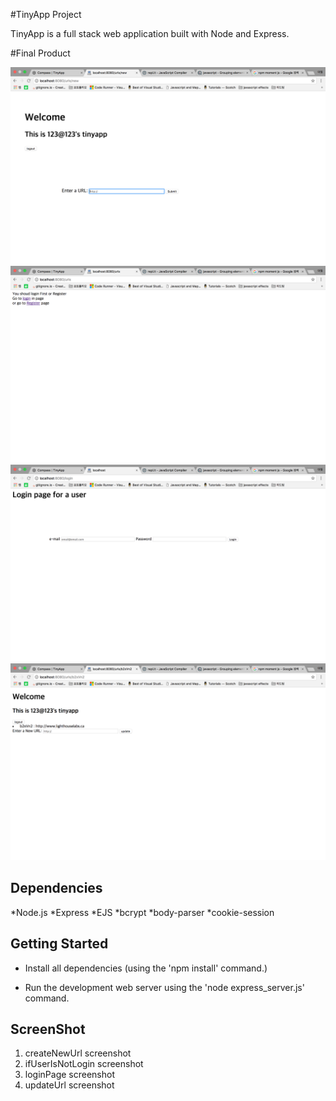 #TinyApp Project

TinyApp is a full stack web application built with Node and Express.

#Final Product

!["screenshot description"](https://github.com/pachopa/tiny_app/blob/master/docs/createNewUrl.png)
!["screenshot description"](https://github.com/pachopa/tiny_app/blob/master/docs/ifUserIsNotLogin.png)
!["screenshot description"](https://github.com/pachopa/tiny_app/blob/master/docs/loginPage.png)
!["screenshot description"](https://github.com/pachopa/tiny_app/blob/master/docs/updateUrl.png)

## Dependencies

*Node.js
*Express
*EJS
*bcrypt
*body-parser
*cookie-session

## Getting Started

* Install all dependencies (using the 'npm install' command.)

* Run the development web server using the 'node express_server.js' command.

## ScreenShot
1. createNewUrl screenshot
2. ifUserIsNotLogin screenshot
3. loginPage screenshot
4. updateUrl screenshot
